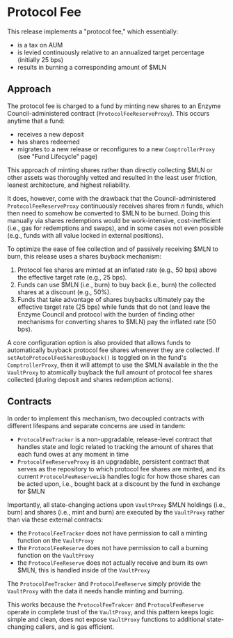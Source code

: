 # Protocol Fee

This release implements a "protocol fee," which essentially:

* is a tax on AUM
* is levied continuously relative to an annualized target percentage (initially 25 bps)
* results in burning a corresponding amount of $MLN

## Approach

The protocol fee is charged to a fund by minting new shares to an Enzyme Council-administered contract (`ProtocolFeeReserveProxy`). This occurs anytime that a fund:

* receives a new deposit
* has shares redeemed
* migrates to a new release or reconfigures to a new `ComptrollerProxy` (see "Fund Lifecycle" page)

This approach of minting shares rather than directly collecting $MLN or other assets was thoroughly vetted and resulted in the least user friction, leanest architecture, and highest reliability.

It does, however, come with the drawback that the Council-administered `ProtocolFeeReserveProxy` continuously receives shares from _n_ funds, which then need to somehow be converted to $MLN to be burned. Doing this manually via shares redemptions would be work-intensive, cost-inefficient (i.e., gas for redemptions and swaps), and in some cases not even possible (e.g., funds with all value locked in external positions).

To optimize the ease of fee collection and of passively receiving $MLN to burn, this release uses a shares buyback mechanism:

1. Protocol fee shares are minted at an inflated rate (e.g., 50 bps) above the effective target rate (e.g., 25 bps).
2. Funds can use $MLN (i.e., burn) to buy back (i.e., burn) the collected shares at a discount (e.g., 50%).
3. Funds that take advantage of shares buybacks ultimately pay the effective target rate (25 bps) while funds that do not (and leave the Enzyme Council and protocol with the burden of finding other mechanisms for converting shares to $MLN) pay the inflated rate (50 bps).&#x20;

A core configuration option is also provided that allows funds to automatically buyback protocol fee shares whenever they are collected. If `setAutoProtocolFeeSharesBuyback()` is toggled on in the fund's `ComptrollerProxy`, then it will attempt to use the $MLN available in the the `VaultProxy` to atomically buyback the full amount of protocol fee shares collected (during deposit and shares redemption actions).

## Contracts

In order to implement this mechanism, two decoupled contracts with different lifespans and separate concerns are used in tandem:

* `ProtocolFeeTracker` is a non-upgradable, release-level contract that handles state and logic related to tracking the amount of shares that each fund owes at any moment in time
* `ProtocolFeeReserveProxy` is an upgradable, persistent contract that serves as the repository to which protocol fee shares are minted, and its current `ProtocolFeeReserveLib` handles logic for how those shares can be acted upon, i.e., bought back at a discount by the fund in exchange for $MLN

Importantly, all state-changing actions upon `VaultProxy` $MLN holdings (i.e., burn) and shares (i.e., mint and burn) are executed by the `VaultProxy` rather than via these external contracts:

* the `ProtocolFeeTracker` does not have permission to call a minting function on the `VaultProxy`&#x20;
* the `ProtocolFeeReserve` does not have permission to call a burning function on the `VaultProxy`&#x20;
* the `ProtocolFeeReserve` does not actually receive and burn its own $MLN, this is handled inside of the `VaultProxy`

The `ProtocolFeeTracker` and `ProtocolFeeReserve` simply provide the `VaultProxy` with the data it needs handle minting and burning.

This works because the `ProtocolFeeTrakcer` and `ProtocolFeeReserve` operate in complete trust of the `VaultProxy`, and this pattern keeps logic simple and clean, does not expose `VaultProxy` functions to additional state-changing callers, and is gas efficient.
